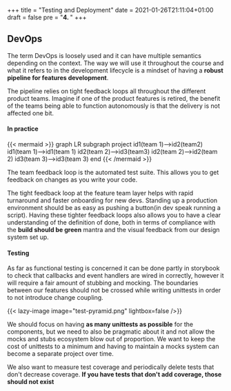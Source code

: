 +++
title = "Testing and Deployment"
date = 2021-01-26T21:11:04+01:00
draft = false
pre = "<b>4. </b>"
+++

## DevOps

The term DevOps is loosely used and it can have multiple semantics depending on the context. The way we will use it
throughout the course and what it refers to in the development lifecycle is a mindset of having a __robust pipeline for
features development__.

The pipeline relies on tight feedback loops all throughout the different product teams. Imagine if one of the product
features is retired, the benefit of the teams being able to function autonomously is that the delivery is not affected
one bit.

#### In practice

{{< mermaid >}}
graph LR
    subgraph project
        id1(team 1)-->id2(team2)
        id1(team 1)-->id1(team 1)
        id2(team 2)-->id3(team3)
        id2(team 2)-->id2(team 2)
        id3(team 3)-->id3(team 3)
    end
{{< /mermaid >}}

The team feedback loop is the automated test suite. This allows you to get feedback on changes as you
write your code. 

The tight feedback loop at the feature team layer helps with rapid turnaround and faster onboarding for new devs. Standing up a
production environment should be as easy as pushing a button(in dev speak running a script). Having these tighter
feedback loops also allows you to have a clear understanding of the definition of done, both in terms of compliance with
the __build should be green__ mantra and the visual feedback from our design system set up.

#### Testing
As far as functional testing is concerned it can be done partly in storybook to check that callbacks and event handlers
are wired in correctly, however it will require a fair amount of stubbing and mocking. The boundaries between our
features should not be crossed while writing unittests in order to not introduce change coupling.

{{< lazy-image image="test-pyramid.png" lightbox=false />}}

We should focus on having __as many unittests as possible__ for the components, but we need to also be pragmatic about it
and not allow the mocks and stubs ecosystem blow out of proportion. We want to keep the cost of unittests to a minimum
and having to maintain a mocks system can become a separate project over time.

We also want to measure test coverage and periodically delete tests that don't decrease coverage. __If you have tests
that don't add coverage, those should not exist__

